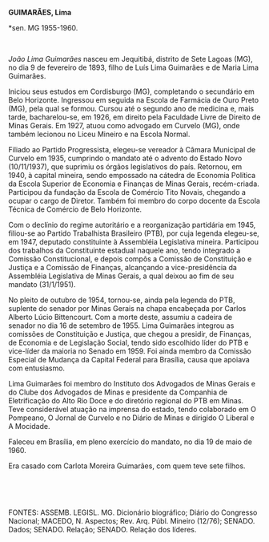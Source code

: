 **GUIMARÃES, Lima**

\*sen. MG 1955-1960.

 

*João Lima Guimarães* nasceu em Jequitibá, distrito de Sete Lagoas (MG),
no dia 9 de fevereiro de 1893, filho de Luís Lima Guimarães e de Maria
Lima Guimarães.

Iniciou seus estudos em Cordisburgo (MG), completando o secundário em
Belo Horizonte. Ingressou em seguida na Escola de Farmácia de Ouro Preto
(MG), pela qual se formou. Cursou até o segundo ano de medicina e, mais
tarde, bacharelou-se, em 1926, em direito pela Faculdade Livre de
Direito de Minas Gerais. Em 1927, atuou como advogado em Curvelo (MG),
onde também lecionou no Liceu Mineiro e na Escola Normal.

Filiado ao Partido Progressista, elegeu-se vereador à Câmara Municipal
de Curvelo em 1935, cumprindo o mandato até o advento do Estado Novo
(10/11/1937), que suprimiu os órgãos legislativos do país. Retornou, em
1940, à capital mineira, sendo empossado na cátedra de Economia Política
da Escola Superior de Economia e Finanças de Minas Gerais, recém-criada.
Participou da fundação da Escola de Comércio Tito Novais, chegando a
ocupar o cargo de Diretor. Também foi membro do corpo docente da Escola
Técnica de Comércio de Belo Horizonte.

Com o declínio do regime autoritário e a reorganização partidária em
1945, filiou-se ao Partido Trabalhista Brasileiro (PTB), por cuja
legenda elegeu-se, em 1947, deputado constituinte à Assembléia
Legislativa mineira. Participou dos trabalhos da Constituinte estadual
naquele ano, tendo integrado a Comissão Constitucional, e depois compôs
a Comissão de Constituição e Justiça e a Comissão de Finanças,
alcançando a vice-presidência da Assembléia Legislativa de Minas Gerais,
a qual deixou ao fim de seu mandato (31/1/1951).

No pleito de outubro de 1954, tornou-se, ainda pela legenda do PTB,
suplente do senador por Minas Gerais na chapa encabeçada por Carlos
Alberto Lúcio Bittencourt. Com a morte deste, assumiu a cadeira de
senador no dia 16 de setembro de 1955. Lima Guimarães integrou as
comissões de Constituição e Justiça, que chegou a presidir, de Finanças,
de Economia e de Legislação Social, tendo sido escolhido líder do PTB e
vice-líder da maioria no Senado em 1959. Foi ainda membro da Comissão
Especial de Mudança da Capital Federal para Brasília, causa que apoiava
com entusiasmo.

Lima Guimarães foi membro do Instituto dos Advogados de Minas Gerais e
do Clube dos Advogados de Minas e presidente da Companhia de
Eletrificação do Alto Rio Doce e do diretório regional do PTB em Minas.
Teve considerável atuação na imprensa do estado, tendo colaborado em O
Pompeano, O Jornal de Curvelo e no Diário de Minas e dirigido O Liberal
e A Mocidade.

Faleceu em Brasília, em pleno exercício do mandato, no dia 19 de maio de
1960.

Era casado com Carlota Moreira Guimarães, com quem teve sete filhos.

 

 

FONTES: ASSEMB. LEGISL. MG. Dicionário biográfico; Diário do Congresso
Nacional; MACEDO, N. Aspectos; Rev. Arq. Públ. Mineiro (12/76); SENADO.
Dados; SENADO. Relação; SENADO. Relação dos líderes.

 
